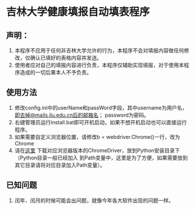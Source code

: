 # 吉林大学健康填报自动填表程序
## 声明：
  1. 本程序不应用于任何非吉林大学允许的行为，本程序不会对填报内容做任何修改，仅确认已填好的表格内容并发送。
  2. 使用者应对自己的填报内容进行负责，本程序仅辅助实现填报，对于使用本程序造成的一切后果本人不予负责。  
## 使用方法
  1. 修改config.ini中的userName和passWord字段，其中username为用户名，即去掉@mails.jlu.edu.cn后的邮箱名；
  password为密码。
  2. 右键管理员运行install.bat即可开机启动，如果不想开机启动也可以直接运行程序。
  3. 如果需要自定义浏览器位置，请修改b = webdriver.Chrome()一行，改为Chrome
  4. 请在[这里](http://npm.taobao.org/mirrors/chromedriver/) 下载对应浏览器版本的ChromeDriver，放到Python安装目录下（Python目录一般已经加入
  到Path变量中，这里是为了方便，如果需要放到其它目录请将对应目录加入Path变量）。
  
## 已知问题
  1. 闰年、闰月的时候可能会出问题，就像今年各大软件出现的问题一样。
